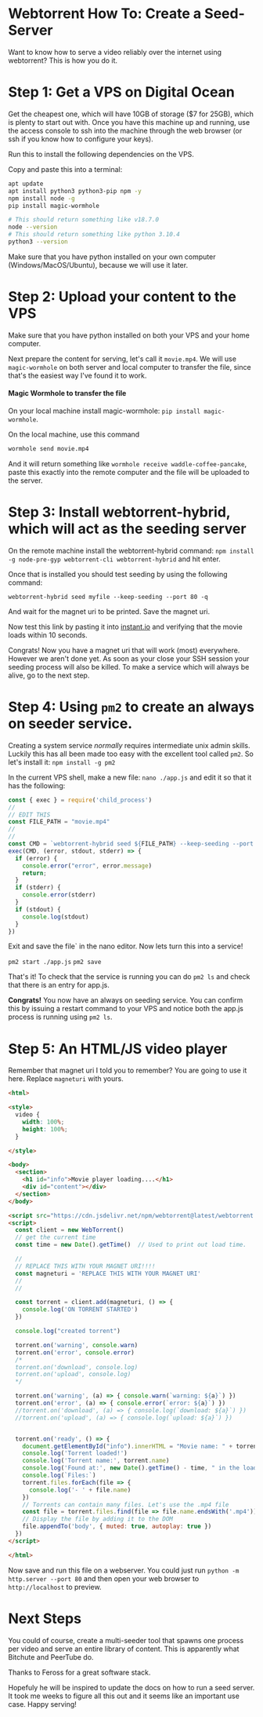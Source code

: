 Webtorrent How To: Create a Seed-Server
=======================================

Want to know how to serve a video reliably over the internet using webtorrent? This is how you do it.

# Step 1: Get a VPS on Digital Ocean

Get the cheapest one, which will have 10GB of storage ($7 for 25GB), which is plenty to start out with. Once you have this machine up and running, use the access console to ssh into the machine through the web browser (or ssh if you know how to configure your keys).

Run this to install the following dependencies on the VPS.

Copy and paste this into a terminal:
```bash
apt update
apt install python3 python3-pip npm -y
npm install node -g
pip install magic-wormhole

# This should return something like v18.7.0
node --version
# This should return something like python 3.10.4
python3 --version
```

Make sure that you have python installed on your own computer (Windows/MacOS/Ubuntu), because we will use it later.

# Step 2: Upload your content to the VPS

Make sure that you have python installed on both your VPS and your home computer.

Next prepare the content for serving, let's call it `movie.mp4`. We will use `magic-wormhole` on both server and local computer to transfer the file, since that's the easiest way I've found it to work.

#### Magic Wormhole to transfer the file

On your local machine install magic-wormhole: `pip install magic-wormhole`.

On the local machine, use this command
```bash
wormhole send movie.mp4
```
And it will return something like `wormhole receive waddle-coffee-pancake`, paste this exactly into the remote computer and the file will be uploaded to the server.

# Step 3: Install webtorrent-hybrid, which will act as the seeding server

On the remote machine install the webtorrent-hybrid command:
`npm install -g node-pre-gyp webtorrent-cli webtorrent-hybrid` and hit enter.

Once that is installed you should test seeding by using the following command:

`webtorrent-hybrid seed myfile --keep-seeding --port 80 -q`

And wait for the magnet uri to be printed. Save the magnet uri.

Now test this link by pasting it into [instant.io](https://instant.io) and verifying that the movie loads within 10 seconds.

Congrats! Now you have a magnet uri that will work (most) everywhere. However we aren't done yet. As soon as your close your SSH session your seeding process will also be killed. To make a service which will always be alive, go to the next step.

# Step 4: Using `pm2` to create an always on seeder service.

Creating a system service *normally* requires intermediate unix admin skills. Luckily this has all been made too easy with the excellent tool called `pm2`. So let's install it: `npm install -g pm2`

In the current VPS shell, make a new file: `nano ./app.js` and edit it so that it has the following:

```js
const { exec } = require('child_process')
//
// EDIT THIS
const FILE_PATH = "movie.mp4"
//
//
const CMD = `webtorrent-hybrid seed ${FILE_PATH} --keep-seeding --port 80 -q`
exec(CMD, (error, stdout, stderr) => {
  if (error) {
    console.error("error", error.message)
    return;
  }
  if (stderr) {
    console.error(stderr)
  }
  if (stdout) {
    console.log(stdout)
  }
})
```

Exit and save the file` in the nano editor. Now lets turn this into a service!

`pm2 start ./app.js` `pm2 save`

That's it! To check that the service is running you can do `pm2 ls` and check that there is an entry for app.js.

**Congrats!** You now have an always on seeding service. You can confirm this by issuing a restart command to your VPS and notice both the app.js process is running using `pm2 ls`.

# Step 5: An HTML/JS video player

Remember that magnet uri I told you to remember? You are going to use it here. Replace `magneturi` with yours.

```html
<html>

<style>
  video {
    width: 100%;
    height: 100%;
  }

</style>

<body>
  <section>
    <h1 id="info">Movie player loading....</h1>
    <div id="content"></div>
  </section>
</body>

<script src="https://cdn.jsdelivr.net/npm/webtorrent@latest/webtorrent.min.js"></script>
<script>
  const client = new WebTorrent()
  // get the current time
  const time = new Date().getTime()  // Used to print out load time.

  //
  // REPLACE THIS WITH YOUR MAGNET URI!!!!
  const magneturi = 'REPLACE THIS WITH YOUR MAGNET URI'
  //
  //

  const torrent = client.add(magneturi, () => {
    console.log('ON TORRENT STARTED')
  })

  console.log("created torrent")

  torrent.on('warning', console.warn)
  torrent.on('error', console.error)
  /*
  torrent.on('download', console.log)
  torrent.on('upload', console.log)
  */

  torrent.on('warning', (a) => { console.warn(`warning: ${a}`) })
  torrent.on('error', (a) => { console.error(`error: ${a}`) })
  //torrent.on('download', (a) => { console.log(`download: ${a}`) })
  //torrent.on('upload', (a) => { console.log(`upload: ${a}`) })


  torrent.on('ready', () => {
    document.getElementById("info").innerHTML = "Movie name: " + torrent.name
    console.log('Torrent loaded!')
    console.log('Torrent name:', torrent.name)
    console.log('Found at:', new Date().getTime() - time, " in the load")
    console.log(`Files:`)
    torrent.files.forEach(file => {
      console.log('- ' + file.name)
    })
    // Torrents can contain many files. Let's use the .mp4 file
    const file = torrent.files.find(file => file.name.endsWith('.mp4'))
    // Display the file by adding it to the DOM
    file.appendTo('body', { muted: true, autoplay: true })
  })
</script>

</html>
```

Now save and run this file on a webserver. You could just run `python -m http.server --port 80` and then open your web browser to `http://localhost` to preview.

# Next Steps

You could of course, create a multi-seeder tool that spawns one process per video and serve an entire library of content. This is apparently what Bitchute and PeerTube do.

Thanks to Feross for a great software stack.

Hopefuly he will be inspired to update the docs on how to run a seed server. It took me weeks to figure all this out and it seems like an important use case. Happy serving!
